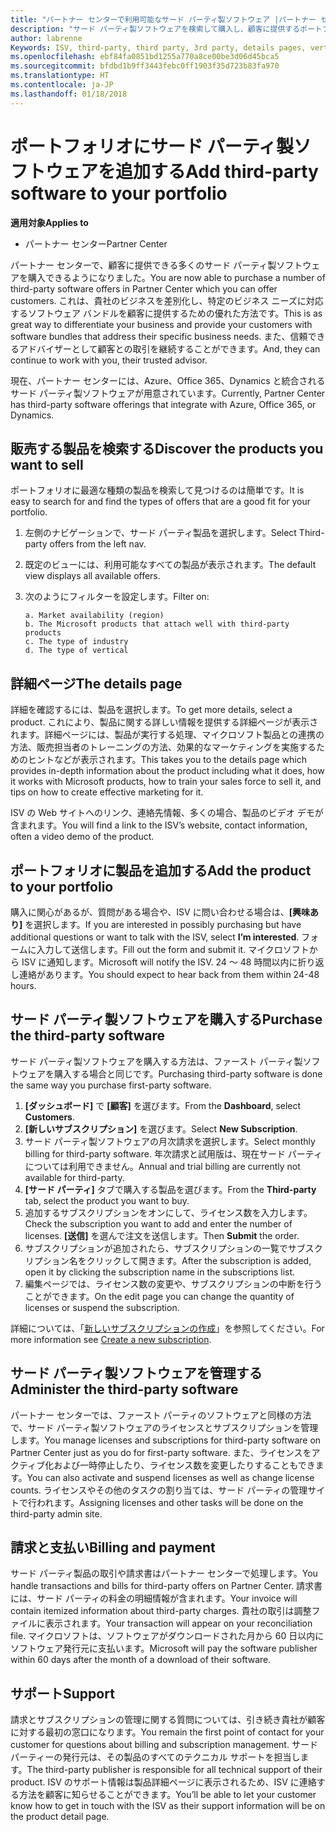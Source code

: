 ```yaml
---
title: "パートナー センターで利用可能なサード パーティ製ソフトウェア |パートナー センター"
description: "サード パーティ製ソフトウェアを検索して購入し、顧客に提供するポートフォリオに追加することができます。"
author: labrenne
Keywords: ISV, third-party, third party, 3rd party, details pages, vertical software, software publisher
ms.openlocfilehash: ebf84fa0851bd1255a770a8ce00be3d06d45bca5
ms.sourcegitcommit: bfdbd1b9ff3443febc0ff1903f35d723b83fa970
ms.translationtype: HT
ms.contentlocale: ja-JP
ms.lasthandoff: 01/18/2018
---
```

# <a name="add-third-party-software-to-your-portfolio"></a><span data-ttu-id="00495-103">ポートフォリオにサード パーティ製ソフトウェアを追加する</span><span class="sxs-lookup"><span data-stu-id="00495-103">Add third-party software to your portfolio</span></span>

**<span data-ttu-id="00495-104">適用対象</span><span class="sxs-lookup"><span data-stu-id="00495-104">Applies to</span></span>** 

- <span data-ttu-id="00495-105">パートナー センター</span><span class="sxs-lookup"><span data-stu-id="00495-105">Partner Center</span></span>


<span data-ttu-id="00495-106">パートナー センターで、顧客に提供できる多くのサード パーティ製ソフトウェアを購入できるようになりました。</span><span class="sxs-lookup"><span data-stu-id="00495-106">You are now able to purchase a number of third-party software offers in Partner Center which you can offer customers.</span></span> <span data-ttu-id="00495-107">これは、貴社のビジネスを差別化し、特定のビジネス ニーズに対応するソフトウェア バンドルを顧客に提供するための優れた方法です。</span><span class="sxs-lookup"><span data-stu-id="00495-107">This is as great way to differentiate your business and provide your customers with software bundles that address their specific business needs.</span></span> <span data-ttu-id="00495-108">また、信頼できるアドバイザーとして顧客との取引を継続することができます。</span><span class="sxs-lookup"><span data-stu-id="00495-108">And, they can continue to work with you, their trusted advisor.</span></span>

<span data-ttu-id="00495-109">現在、パートナー センターには、Azure、Office 365、Dynamics と統合されるサード パーティ製ソフトウェアが用意されています。</span><span class="sxs-lookup"><span data-stu-id="00495-109">Currently, Partner Center has third-party software offerings that integrate with Azure, Office 365, or Dynamics.</span></span>

## <a name="discover-the-products-you-want-to-sell"></a><span data-ttu-id="00495-110">販売する製品を検索する</span><span class="sxs-lookup"><span data-stu-id="00495-110">Discover the products you want to sell</span></span>

<span data-ttu-id="00495-111">ポートフォリオに最適な種類の製品を検索して見つけるのは簡単です。</span><span class="sxs-lookup"><span data-stu-id="00495-111">It is easy to search for and find the types of offers that are a good fit for your portfolio.</span></span> 
1.  <span data-ttu-id="00495-112">左側のナビゲーションで、サード パーティ製品を選択します。</span><span class="sxs-lookup"><span data-stu-id="00495-112">Select Third- party offers from the left nav.</span></span> 
2.  <span data-ttu-id="00495-113">既定のビューには、利用可能なすべての製品が表示されます。</span><span class="sxs-lookup"><span data-stu-id="00495-113">The default view displays all available offers.</span></span> 
3.  <span data-ttu-id="00495-114">次のようにフィルターを設定します。</span><span class="sxs-lookup"><span data-stu-id="00495-114">Filter on:</span></span>

        a. Market availability (region) 
        b. The Microsoft products that attach well with third-party products  
        c. The type of industry 
        d. The type of vertical 

## <a name="the-details-page"></a><span data-ttu-id="00495-115">詳細ページ</span><span class="sxs-lookup"><span data-stu-id="00495-115">The details page</span></span>

<span data-ttu-id="00495-116">詳細を確認するには、製品を選択します。</span><span class="sxs-lookup"><span data-stu-id="00495-116">To get more details, select a product.</span></span> <span data-ttu-id="00495-117">これにより、製品に関する詳しい情報を提供する詳細ページが表示されます。詳細ページには、製品が実行する処理、マイクロソフト製品との連携の方法、販売担当者のトレーニングの方法、効果的なマーケティングを実施するためのヒントなどが表示されます。</span><span class="sxs-lookup"><span data-stu-id="00495-117">This takes you to the details page which provides in-depth information about the product including what it does, how it works with Microsoft products, how to train your sales force to sell it, and tips on how to create effective marketing for it.</span></span> 

<span data-ttu-id="00495-118">ISV の Web サイトへのリンク、連絡先情報、多くの場合、製品のビデオ デモが含まれます。</span><span class="sxs-lookup"><span data-stu-id="00495-118">You will find a link to the ISV’s website, contact information, often a video demo of the product.</span></span> 

## <a name="add-the-product-to-your-portfolio"></a><span data-ttu-id="00495-119">ポートフォリオに製品を追加する</span><span class="sxs-lookup"><span data-stu-id="00495-119">Add the product to your portfolio</span></span>

<span data-ttu-id="00495-120">購入に関心があるが、質問がある場合や、ISV に問い合わせる場合は、**[興味あり]** を選択します。</span><span class="sxs-lookup"><span data-stu-id="00495-120">If you are interested in possibly purchasing but have additional questions or want to talk with the ISV, select **I’m interested**.</span></span> <span data-ttu-id="00495-121">フォームに入力して送信します。</span><span class="sxs-lookup"><span data-stu-id="00495-121">Fill out the form and submit it.</span></span> <span data-ttu-id="00495-122">マイクロソフトから ISV に通知します。</span><span class="sxs-lookup"><span data-stu-id="00495-122">Microsoft will notify the ISV.</span></span> <span data-ttu-id="00495-123">24 ～ 48 時間以内に折り返し連絡があります。</span><span class="sxs-lookup"><span data-stu-id="00495-123">You should expect to hear back from them within 24-48 hours.</span></span> 

## <a name="purchase-the-third-party-software"></a><span data-ttu-id="00495-124">サード パーティ製ソフトウェアを購入する</span><span class="sxs-lookup"><span data-stu-id="00495-124">Purchase the third-party software</span></span>

<span data-ttu-id="00495-125">サード パーティ製ソフトウェアを購入する方法は、ファースト パーティ製ソフトウェアを購入する場合と同じです。</span><span class="sxs-lookup"><span data-stu-id="00495-125">Purchasing third-party software is done the same way you purchase first-party software.</span></span> 

1.  <span data-ttu-id="00495-126">**[ダッシュボード]** で **[顧客]** を選びます。</span><span class="sxs-lookup"><span data-stu-id="00495-126">From the **Dashboard**, select **Customers**.</span></span>
2.  <span data-ttu-id="00495-127">**[新しいサブスクリプション]** を選びます。</span><span class="sxs-lookup"><span data-stu-id="00495-127">Select **New Subscription**.</span></span>
3.  <span data-ttu-id="00495-128">サード パーティ製ソフトウェアの月次請求を選択します。</span><span class="sxs-lookup"><span data-stu-id="00495-128">Select monthly billing for third-party software.</span></span> <span data-ttu-id="00495-129">年次請求と試用版は、現在サード パーティについては利用できません。</span><span class="sxs-lookup"><span data-stu-id="00495-129">Annual and trial billing are currently not available for third-party.</span></span>
4.  <span data-ttu-id="00495-130">**[サード パーティ]** タブで購入する製品を選びます。</span><span class="sxs-lookup"><span data-stu-id="00495-130">From the **Third-party** tab, select the product you want to buy.</span></span>
5.  <span data-ttu-id="00495-131">追加するサブスクリプションをオンにして、ライセンス数を入力します。</span><span class="sxs-lookup"><span data-stu-id="00495-131">Check the subscription you want to add and enter the number of licenses.</span></span> <span data-ttu-id="00495-132">**[送信]** を選んで注文を送信します。</span><span class="sxs-lookup"><span data-stu-id="00495-132">Then **Submit** the order.</span></span>
6.  <span data-ttu-id="00495-133">サブスクリプションが追加されたら、サブスクリプションの一覧でサブスクリプション名をクリックして開きます。</span><span class="sxs-lookup"><span data-stu-id="00495-133">After the subscription is added, open it by clicking the subscription name in the subscriptions list.</span></span> 
7.  <span data-ttu-id="00495-134">編集ページでは、ライセンス数の変更や、サブスクリプションの中断を行うことができます。</span><span class="sxs-lookup"><span data-stu-id="00495-134">On the edit page you can change the quantity of licenses or suspend the subscription.</span></span>

<span data-ttu-id="00495-135">詳細については、「[新しいサブスクリプションの作成](create-a-new-subscription.md)」を参照してください。</span><span class="sxs-lookup"><span data-stu-id="00495-135">For more information see [Create a new subscription](create-a-new-subscription.md).</span></span>

## <a name="administer-the-third-party-software"></a><span data-ttu-id="00495-136">サード パーティ製ソフトウェアを管理する</span><span class="sxs-lookup"><span data-stu-id="00495-136">Administer the third-party software</span></span>

<span data-ttu-id="00495-137">パートナー センターでは、ファースト パーティのソフトウェアと同様の方法で、サード パーティ製ソフトウェアのライセンスとサブスクリプションを管理します。</span><span class="sxs-lookup"><span data-stu-id="00495-137">You manage licenses and subscriptions for third-party software on Partner Center just as you do for first-party software.</span></span> <span data-ttu-id="00495-138">また、ライセンスをアクティブ化および一時停止したり、ライセンス数を変更したりすることもできます。</span><span class="sxs-lookup"><span data-stu-id="00495-138">You can also activate and suspend licenses as well as change license counts.</span></span> <span data-ttu-id="00495-139">ライセンスやその他のタスクの割り当ては、サード パーティの管理サイトで行われます。</span><span class="sxs-lookup"><span data-stu-id="00495-139">Assigning licenses and other tasks will be done on the third-party admin site.</span></span>

## <a name="billing-and-payment"></a><span data-ttu-id="00495-140">請求と支払い</span><span class="sxs-lookup"><span data-stu-id="00495-140">Billing and payment</span></span>

<span data-ttu-id="00495-141">サード パーティ製品の取引や請求書はパートナー センターで処理します。</span><span class="sxs-lookup"><span data-stu-id="00495-141">You handle transactions and bills for third-party offers on Partner Center.</span></span> <span data-ttu-id="00495-142">請求書には、サード パーティの料金の明細情報が含まれます。</span><span class="sxs-lookup"><span data-stu-id="00495-142">Your invoice will contain itemized information about third-party charges.</span></span> <span data-ttu-id="00495-143">貴社の取引は調整ファイルに表示されます。</span><span class="sxs-lookup"><span data-stu-id="00495-143">Your transaction will appear on your reconciliation file.</span></span> <span data-ttu-id="00495-144">マイクロソフトは、ソフトウェアがダウンロードされた月から 60 日以内にソフトウェア発行元に支払います。</span><span class="sxs-lookup"><span data-stu-id="00495-144">Microsoft will pay the software publisher within 60 days after the month of a download of their software.</span></span> 

## <a name="support"></a><span data-ttu-id="00495-145">サポート</span><span class="sxs-lookup"><span data-stu-id="00495-145">Support</span></span>

<span data-ttu-id="00495-146">請求とサブスクリプションの管理に関する質問については、引き続き貴社が顧客に対する最初の窓口になります。</span><span class="sxs-lookup"><span data-stu-id="00495-146">You remain the first point of contact for your customer for questions about billing and subscription management.</span></span> <span data-ttu-id="00495-147">サード パーティーの発行元は、その製品のすべてのテクニカル サポートを担当します。</span><span class="sxs-lookup"><span data-stu-id="00495-147">The third-party publisher is responsible for all technical support of their product.</span></span> <span data-ttu-id="00495-148">ISV のサポート情報は製品詳細ページに表示されるため、ISV に連絡する方法を顧客に知らせることができます。</span><span class="sxs-lookup"><span data-stu-id="00495-148">You’ll be able to let your customer know how to get in touch with the ISV as their support information will be on the product detail page.</span></span>

